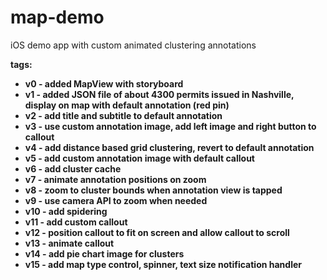 map-demo
========

iOS demo app with custom animated clustering annotations

<b>tags:
+ v0 - added MapView with storyboard
+ v1 - added JSON file of about 4300 permits issued in Nashville, display on map with default annotation (red pin)
+ v2 - add title and subtitle to default annotation
+ v3 - use custom annotation image, add left image and right button to callout
+ v4 - add distance based grid clustering, revert to default annotation
+ v5 - add custom annotation image with default callout
+ v6 - add cluster cache
+ v7 - animate annotation positions on zoom
+ v8 - zoom to cluster bounds when annotation view is tapped
+ v9 - use camera API to zoom when needed
+ v10 - add spidering
+ v11 - add custom callout
+ v12 - position callout to fit on screen and allow callout to scroll
+ v13 - animate callout
+ v14 - add pie chart image for clusters
+ v15 - add map type control, spinner, text size notification handler
